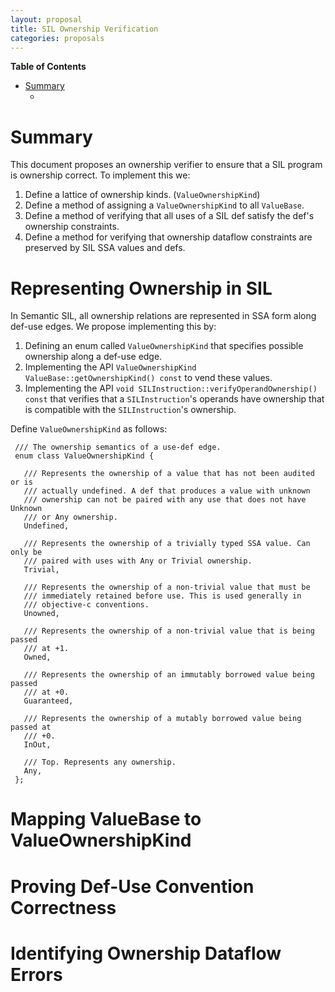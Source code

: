 ```yaml
---
layout: proposal
title: SIL Ownership Verification
categories: proposals
---
```


<!-- markdown-toc start - Don't edit this section. Run M-x markdown-toc-generate-toc again -->
**Table of Contents**

- [Summary](#summary)
    - [](#)

<!-- markdown-toc end -->


# Summary

This document proposes an ownership verifier to ensure that a SIL program is
ownership correct. To implement this we:

1. Define a lattice of ownership kinds. (`ValueOwnershipKind`)
2. Define a method of assigning a `ValueOwnershipKind` to all `ValueBase`.
3. Define a method of verifying that all uses of a SIL def satisfy the def's
   ownership constraints.
4. Define a method for verifying that ownership dataflow constraints are
   preserved by SIL SSA values and defs.

# Representing Ownership in SIL

In Semantic SIL, all ownership relations are represented in SSA form along
def-use edges. We propose implementing this by:

1. Defining an enum called `ValueOwnershipKind` that specifies possible
ownership along a def-use edge.
2. Implementing the API `ValueOwnershipKind ValueBase::getOwnershipKind() const`
to vend these values.
3. Implementing the API `void SILInstruction::verifyOperandOwnership() const`
that verifies that a `SILInstruction`'s operands have ownership that is
compatible with the `SILInstruction`'s ownership.

Define `ValueOwnershipKind` as follows:

     /// The ownership semantics of a use-def edge.
     enum class ValueOwnershipKind {

       /// Represents the ownership of a value that has not been audited or is
       /// actually undefined. A def that produces a value with unknown
       /// ownership can not be paired with any use that does not have Unknown
       /// or Any ownership.
       Undefined,

       /// Represents the ownership of a trivially typed SSA value. Can only be
       /// paired with uses with Any or Trivial ownership.
       Trivial,

       /// Represents the ownership of a non-trivial value that must be
       /// immediately retained before use. This is used generally in
       /// objective-c conventions.
       Unowned,

       /// Represents the ownership of a non-trivial value that is being passed
       /// at +1.
       Owned,

       /// Represents the ownership of an immutably borrowed value being passed
       /// at +0.
       Guaranteed,

       /// Represents the ownership of a mutably borrowed value being passed at
       /// +0.
       InOut,

       /// Top. Represents any ownership.
       Any,
     };



# Mapping ValueBase to ValueOwnershipKind

# Proving Def-Use Convention Correctness

# Identifying Ownership Dataflow Errors
